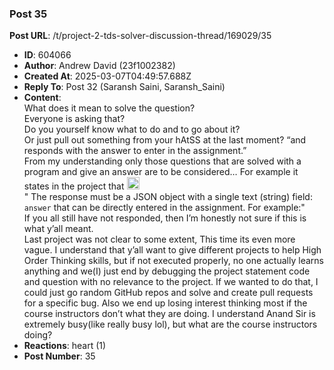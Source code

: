 ### Post 35
**Post URL**: /t/project-2-tds-solver-discussion-thread/169029/35
- **ID**: 604066
- **Author**: Andrew David (23f1002382)
- **Created At**: 2025-03-07T04:49:57.688Z
- **Reply To**: Post 32 (Saransh Saini, Saransh_Saini)
- **Content**:  
  What does it mean to solve the question?<br>
Everyone is asking that?<br>
Do you yourself know what to do and to go about it?<br>
Or just pull out something from your hAtSS at the last moment?
“and responds with the answer to enter in the assignment.”<br>
From my understanding only those questions that are solved with a program and give an answer are to be considered… For example it states in the project that <img src="https://emoji.discourse-cdn.com/google/backhand_index_pointing_down/3.png?v=13" title=":backhand_index_pointing_down:t3:" class="emoji" alt=":backhand_index_pointing_down:t3:" loading="lazy" width="20" height="20"><br>
" The response must be a JSON object with a single text (string) field: <code>answer</code> that can be directly entered in the assignment. For example:"<br>
If you all still have not responded, then I’m honestly not sure if this is what y’all meant.<br>
Last project was not clear to some extent, This time its even more vague.
I understand that y’all want to give different projects to help High Order Thinking skills, but if not executed properly, no one actually learns anything and we(I) just end by debugging the project statement code and question with no relevance to the project. If we wanted to do that, I could just go random GitHub repos and solve and create pull requests for a specific bug. Also we end up losing interest thinking most if the course instructors don’t what they are doing. I understand Anand Sir is extremely busy(like really busy lol), but what are the course instructors doing?
- **Reactions**: heart (1)
- **Post Number**: 35

